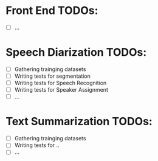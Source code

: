 # Front End TODOs:
* [ ] ...

# Speech Diarization TODOs:
* [ ] Gathering trainging datasets
* [ ] Writing tests for segmentation
* [ ] Writing tests for Speech Recognition
* [ ] Writing tests for Speaker Assignment
* [ ] ...

# Text Summarization TODOs:
* [ ] Gathering trainging datasets
* [ ] Writing tests for ..
* [ ] ...
